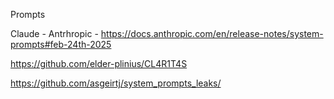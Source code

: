 Prompts

Claude - Antrhropic - https://docs.anthropic.com/en/release-notes/system-prompts#feb-24th-2025

https://github.com/elder-plinius/CL4R1T4S

https://github.com/asgeirtj/system_prompts_leaks/


